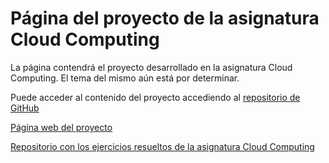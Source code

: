 # Página del proyecto de la asignatura Cloud Computing

La página contendrá el proyecto desarrollado en la asignatura Cloud Computing.
El tema del mismo aún está por determinar.

Puede acceder al contenido del proyecto accediendo al [repositorio de GitHub](https://github.com/samahetfield/PersonalCC-1819) 

[Página web del proyecto](https://samahetfield.github.io/PersonalCC-1819/)

[Repositorio con los ejercicios resueltos de la asignatura Cloud Computing](https://github.com/samahetfield/ejerciciosCC-1819)
